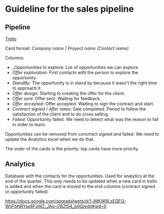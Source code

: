# Guideline for the sales pipeline

## Pipeline

[Trello](https://trello.com/b/fzSWX5VJ/sales-pipeline)

Card format: _Company name | Proyect name (Contact name)_

Columns:
* _Opportunities to explore: List of opportunities we can explore.
* _Offer exploration_: First contacts with the person to explore the opportunity.
* _StandBy_: The opportunity is in stand by because it wasn't the right time to approach it.
* _Offer design_: Starting to creating the offer for the client.
* _Offer sent_: Offer sent. Waiting for feedback.
* _Offer accepted_: Offer accepted. Waiting to sign the contract and start.
* _Contract signed / After sales_: Sale completed. Period to follow the satisfaction of the client and to do cross selling.
* _Failed_: Opportunity failed. We need to detect what was the reason to fail in order to learn.

Opportunities can be removed from conctract signed and failed. We need to update the Analytics excel when we do that.

The order of the cards is the priority: top cards have more priority.

## Analytics

Database with the contacts for the opportunities. Used for analytics at the end of the quarter. This only needs to be updated when a new card in trello is added and when the card is moved to the end columns (contract signed or opportunity failed)

https://docs.google.com/spreadsheets/d/1-iMKW9LxEQFQ-WhFbNRYse8FuWZ_JAq-j7BZt54_b9Q/edit#gid=0
